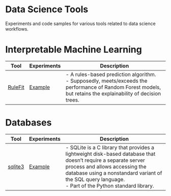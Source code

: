 # Data Science Tools

Experiments and code samples for various tools related to data science workflows.

# Interpretable Machine Learning

| Tool | Experiments | Description |
| ----- | -------- | --------------------- |
| [RuleFit](https://github.com/christophM/rulefit) | [Example](notebooks/RuleFit.ipynb) | - A rules-based prediction algorithm.<br>- Supposedly, meets/exceeds the performance of Random Forest models, but retains the explainability of decision trees.|

# Databases
| Tool | Experiments | Description |
| ----- | -------- | --------------------- |
| [sqlite3](https://docs.python.org/3/library/sqlite3.html) | [Example](notebooks/sqlite3.ipynb) | - SQLite is a C library that provides a lightweight disk-based database that doesn’t require a separate server process and allows accessing the database using a nonstandard variant of the SQL query language.<br>- Part of the Python standard library.|
